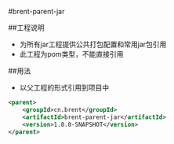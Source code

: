 #brent-parent-jar

##工程说明
* 为所有jar工程提供公共打包配置和常用jar包引用
* 此工程为pom类型，不能直接引用


##用法
* 以父工程的形式引用到项目中

```xml
<parent>
	<groupId>cn.brent</groupId>
	<artifactId>brent-parent-jar</artifactId>
	<version>1.0.0-SNAPSHOT</version>
</parent>
```

